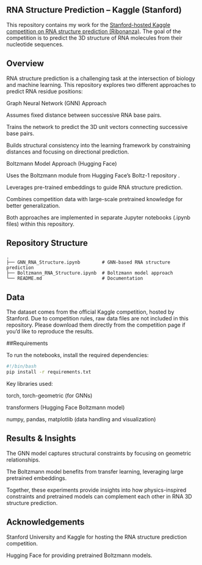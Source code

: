 ## RNA Structure Prediction – Kaggle (Stanford)

This repository contains my work for the [Stanford-hosted Kaggle competition on RNA structure prediction
 (Ribonanza)]([url](https://www.kaggle.com/competitions/stanford-ribonanza-rna-folding)). The goal of the competition is to predict the 3D structure of RNA molecules from their nucleotide sequences.

## Overview

RNA structure prediction is a challenging task at the intersection of biology and machine learning. This repository explores two different approaches to predict RNA residue positions:

Graph Neural Network (GNN) Approach

Assumes fixed distance between successive RNA base pairs.

Trains the network to predict the 3D unit vectors connecting successive base pairs.

Builds structural consistency into the learning framework by constraining distances and focusing on directional prediction.

Boltzmann Model Approach (Hugging Face)

Uses the Boltzmann module from Hugging Face’s Boltz-1 repository
.

Leverages pre-trained embeddings to guide RNA structure prediction.

Combines competition data with large-scale pretrained knowledge for better generalization.

Both approaches are implemented in separate Jupyter notebooks (.ipynb files) within this repository.

## Repository Structure  
```
.
├── GNN_RNA_Structure.ipynb        # GNN-based RNA structure prediction
├── Boltzmann_RNA_Structure.ipynb  # Boltzmann model approach
└── README.md                      # Documentation
```
## Data

The dataset comes from the official Kaggle competition, hosted by Stanford. Due to competition rules, raw data files are not included in this repository. Please download them directly from the competition page
 if you’d like to reproduce the results.

##Requirements

To run the notebooks, install the required dependencies:
```bash
#!/bin/bash
pip install -r requirements.txt
```
Key libraries used:

torch, torch-geometric (for GNNs)

transformers (Hugging Face Boltzmann model)

numpy, pandas, matplotlib (data handling and visualization)

## Results & Insights

The GNN model captures structural constraints by focusing on geometric relationships.

The Boltzmann model benefits from transfer learning, leveraging large pretrained embeddings.

Together, these experiments provide insights into how physics-inspired constraints and pretrained models can complement each other in RNA 3D structure prediction.

## Acknowledgements

Stanford University and Kaggle for hosting the RNA structure prediction competition.

Hugging Face for providing pretrained Boltzmann models.




